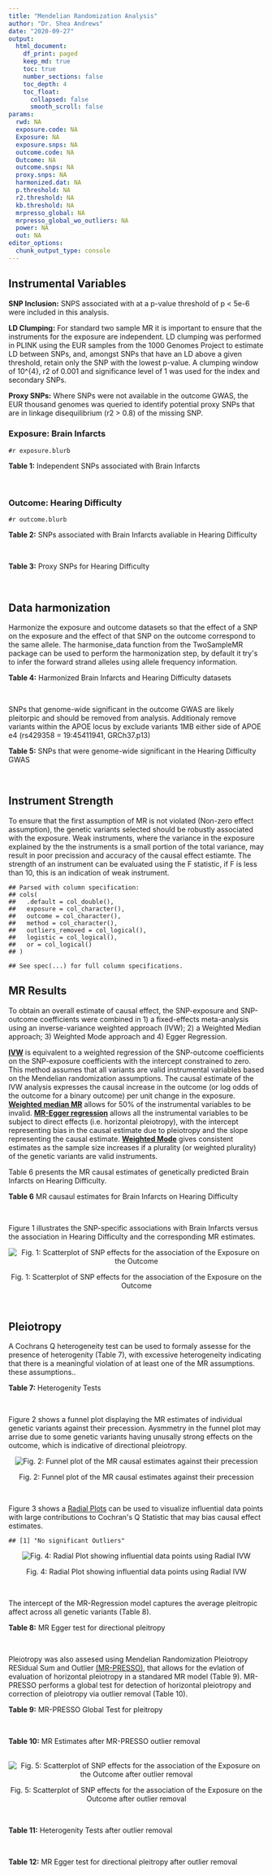 ```yaml
---
title: "Mendelian Randomization Analysis"
author: "Dr. Shea Andrews"
date: "2020-09-27"
output:
  html_document:
    df_print: paged
    keep_md: true
    toc: true
    number_sections: false
    toc_depth: 4
    toc_float:
      collapsed: false
      smooth_scroll: false
params:
  rwd: NA
  exposure.code: NA
  Exposure: NA
  exposure.snps: NA
  outcome.code: NA
  Outcome: NA
  outcome.snps: NA
  proxy.snps: NA
  harmonized.dat: NA
  p.threshold: NA
  r2.threshold: NA
  kb.threshold: NA
  mrpresso_global: NA
  mrpresso_global_wo_outliers: NA
  power: NA
  out: NA
editor_options:
  chunk_output_type: console
---
```







## Instrumental Variables
**SNP Inclusion:** SNPS associated with at a p-value threshold of p < 5e-6 were included in this analysis.
<br>

**LD Clumping:** For standard two sample MR it is important to ensure that the instruments for the exposure are independent. LD clumping was performed in PLINK using the EUR samples from the 1000 Genomes Project to estimate LD between SNPs, and, amongst SNPs that have an LD above a given threshold, retain only the SNP with the lowest p-value. A clumping window of 10^{4}, r2 of 0.001 and significance level of 1 was used for the index and secondary SNPs.
<br>

**Proxy SNPs:** Where SNPs were not available in the outcome GWAS, the EUR thousand genomes was queried to identify potential proxy SNPs that are in linkage disequilibrium (r2 > 0.8) of the missing SNP.
<br>

### Exposure: Brain Infarcts
`#r exposure.blurb`
<br>

**Table 1:** Independent SNPs associated with Brain Infarcts
<div data-pagedtable="false">
  <script data-pagedtable-source type="application/json">
{"columns":[{"label":["SNP"],"name":[1],"type":["chr"],"align":["left"]},{"label":["CHROM"],"name":[2],"type":["dbl"],"align":["right"]},{"label":["POS"],"name":[3],"type":["dbl"],"align":["right"]},{"label":["REF"],"name":[4],"type":["chr"],"align":["left"]},{"label":["ALT"],"name":[5],"type":["chr"],"align":["left"]},{"label":["AF"],"name":[6],"type":["dbl"],"align":["right"]},{"label":["BETA"],"name":[7],"type":["dbl"],"align":["right"]},{"label":["SE"],"name":[8],"type":["dbl"],"align":["right"]},{"label":["Z"],"name":[9],"type":["dbl"],"align":["right"]},{"label":["P"],"name":[10],"type":["dbl"],"align":["right"]},{"label":["N"],"name":[11],"type":["dbl"],"align":["right"]},{"label":["TRAIT"],"name":[12],"type":["chr"],"align":["left"]}],"data":[{"1":"rs115769137","2":"2","3":"44154688","4":"C","5":"A","6":"0.0373","7":"0.4470","8":"0.0976","9":"4.579918","10":"4.609e-06","11":"10524","12":"brain_infarcts"},{"1":"rs7652621","2":"3","3":"25626444","4":"T","5":"C","6":"0.2001","7":"0.2548","8":"0.0552","9":"4.615940","10":"3.908e-06","11":"16230","12":"brain_infarcts"},{"1":"rs6810023","2":"3","3":"107551521","4":"G","5":"A","6":"0.1510","7":"-0.1994","8":"0.0436","9":"-4.573394","10":"4.717e-06","11":"17843","12":"brain_infarcts"},{"1":"rs75460203","2":"4","3":"32477947","4":"C","5":"T","6":"0.1577","7":"0.2568","8":"0.0560","9":"4.585714","10":"4.518e-06","11":"16652","12":"brain_infarcts"},{"1":"rs39938","2":"5","3":"127663579","4":"T","5":"C","6":"0.7856","7":"-0.1925","8":"0.0342","9":"-5.628650","10":"1.765e-08","11":"20067","12":"brain_infarcts"},{"1":"rs352757","2":"8","3":"15598037","4":"G","5":"A","6":"0.8456","7":"0.1955","8":"0.0424","9":"4.610849","10":"4.088e-06","11":"19571","12":"brain_infarcts"},{"1":"rs7979834","2":"12","3":"71738608","4":"G","5":"A","6":"0.2310","7":"0.2726","8":"0.0571","9":"4.774081","10":"1.816e-06","11":"19435","12":"brain_infarcts"},{"1":"rs12583648","2":"13","3":"21900055","4":"G","5":"C","6":"0.3310","7":"0.1895","8":"0.0325","9":"5.830769","10":"5.815e-09","11":"20770","12":"brain_infarcts"},{"1":"rs74587705","2":"15","3":"91764992","4":"C","5":"T","6":"0.0252","7":"0.6153","8":"0.1206","9":"5.101990","10":"3.357e-07","11":"8363","12":"brain_infarcts"},{"1":"rs12373108","2":"16","3":"71432507","4":"C","5":"T","6":"0.1700","7":"0.1916","8":"0.0381","9":"5.028871","10":"5.018e-07","11":"19025","12":"brain_infarcts"},{"1":"rs150111968","2":"17","3":"2164327","4":"G","5":"A","6":"0.0753","7":"-0.7063","8":"0.1508","9":"-4.683687","10":"2.813e-06","11":"7588","12":"brain_infarcts"},{"1":"rs2427238","2":"20","3":"60480767","4":"G","5":"T","6":"0.9040","7":"-0.4244","8":"0.0923","9":"-4.598050","10":"4.213e-06","11":"10769","12":"brain_infarcts"},{"1":"rs75685347","2":"21","3":"27206913","4":"C","5":"T","6":"0.2092","7":"1.1947","8":"0.2496","9":"4.786458","10":"1.705e-06","11":"422","12":"brain_infarcts"}],"options":{"columns":{"min":{},"max":[10]},"rows":{"min":[10],"max":[10]},"pages":{}}}
  </script>
</div>
<br>

### Outcome: Hearing Difficulty
`#r outcome.blurb`
<br>

**Table 2:** SNPs associated with Brain Infarcts avaliable in Hearing Difficulty
<div data-pagedtable="false">
  <script data-pagedtable-source type="application/json">
{"columns":[{"label":["SNP"],"name":[1],"type":["chr"],"align":["left"]},{"label":["CHROM"],"name":[2],"type":["dbl"],"align":["right"]},{"label":["POS"],"name":[3],"type":["dbl"],"align":["right"]},{"label":["REF"],"name":[4],"type":["chr"],"align":["left"]},{"label":["ALT"],"name":[5],"type":["chr"],"align":["left"]},{"label":["AF"],"name":[6],"type":["dbl"],"align":["right"]},{"label":["BETA"],"name":[7],"type":["dbl"],"align":["right"]},{"label":["SE"],"name":[8],"type":["dbl"],"align":["right"]},{"label":["Z"],"name":[9],"type":["dbl"],"align":["right"]},{"label":["P"],"name":[10],"type":["dbl"],"align":["right"]},{"label":["N"],"name":[11],"type":["dbl"],"align":["right"]},{"label":["TRAIT"],"name":[12],"type":["chr"],"align":["left"]}],"data":[{"1":"rs115769137","2":"2","3":"44154688","4":"C","5":"A","6":"0.034220","7":"0.001737300","8":"0.00367075","9":"0.4732820","10":"0.640","11":"250389","12":"Hearing_Difficulty"},{"1":"rs7652621","2":"3","3":"25626444","4":"T","5":"C","6":"0.107606","7":"0.003240580","8":"0.00221475","9":"1.4631800","10":"0.140","11":"250389","12":"Hearing_Difficulty"},{"1":"rs6810023","2":"3","3":"107551521","4":"G","5":"A","6":"0.153598","7":"0.000266793","8":"0.00184496","9":"0.1446060","10":"0.890","11":"250389","12":"Hearing_Difficulty"},{"1":"rs75460203","2":"4","3":"32477947","4":"C","5":"T","6":"0.039452","7":"-0.005106280","8":"0.00339900","9":"-1.5022900","10":"0.130","11":"250389","12":"Hearing_Difficulty"},{"1":"rs39938","2":"5","3":"127663579","4":"T","5":"C","6":"0.809522","7":"-0.002908310","8":"0.00168124","9":"-1.7298600","10":"0.084","11":"250389","12":"Hearing_Difficulty"},{"1":"rs352757","2":"8","3":"15598037","4":"G","5":"A","6":"0.876476","7":"0.001624160","8":"0.00201129","9":"0.8075220","10":"0.420","11":"250389","12":"Hearing_Difficulty"},{"1":"rs7979834","2":"12","3":"71738608","4":"G","5":"A","6":"0.400597","7":"0.000116926","8":"0.00159224","9":"0.0734349","10":"0.940","11":"250389","12":"Hearing_Difficulty"},{"1":"rs12583648","2":"13","3":"21900055","4":"G","5":"C","6":"0.363600","7":"-0.001829490","8":"0.00137676","9":"-1.3288400","10":"0.180","11":"250389","12":"Hearing_Difficulty"},{"1":"rs74587705","2":"15","3":"91764992","4":"C","5":"T","6":"0.021357","7":"-0.000122125","8":"0.00459271","9":"-0.0265911","10":"0.980","11":"250389","12":"Hearing_Difficulty"},{"1":"rs12373108","2":"16","3":"71432507","4":"C","5":"T","6":"0.173472","7":"0.000109050","8":"0.00174649","9":"0.0624395","10":"0.950","11":"250389","12":"Hearing_Difficulty"},{"1":"rs150111968","2":"17","3":"2164327","4":"G","5":"A","6":"0.023686","7":"0.004212750","8":"0.00433485","9":"0.9718330","10":"0.330","11":"250389","12":"Hearing_Difficulty"},{"1":"rs2427238","2":"20","3":"60480767","4":"G","5":"T","6":"0.955311","7":"0.003442880","8":"0.00321195","9":"1.0719000","10":"0.280","11":"250389","12":"Hearing_Difficulty"},{"1":"rs75685347","2":"NA","3":"NA","4":"NA","5":"NA","6":"NA","7":"NA","8":"NA","9":"NA","10":"NA","11":"NA","12":"NA"}],"options":{"columns":{"min":{},"max":[10]},"rows":{"min":[10],"max":[10]},"pages":{}}}
  </script>
</div>
<br>

**Table 3:** Proxy SNPs for Hearing Difficulty
<div data-pagedtable="false">
  <script data-pagedtable-source type="application/json">
{"columns":[{"label":["proxy.outcome"],"name":[1],"type":["lgl"],"align":["right"]},{"label":["target_snp"],"name":[2],"type":["chr"],"align":["left"]},{"label":["proxy_snp"],"name":[3],"type":["lgl"],"align":["right"]},{"label":["ld.r2"],"name":[4],"type":["lgl"],"align":["right"]},{"label":["Dprime"],"name":[5],"type":["lgl"],"align":["right"]},{"label":["ref.proxy"],"name":[6],"type":["lgl"],"align":["right"]},{"label":["alt.proxy"],"name":[7],"type":["lgl"],"align":["right"]},{"label":["CHROM"],"name":[8],"type":["lgl"],"align":["right"]},{"label":["POS"],"name":[9],"type":["lgl"],"align":["right"]},{"label":["ALT.proxy"],"name":[10],"type":["lgl"],"align":["right"]},{"label":["REF.proxy"],"name":[11],"type":["lgl"],"align":["right"]},{"label":["AF"],"name":[12],"type":["lgl"],"align":["right"]},{"label":["BETA"],"name":[13],"type":["lgl"],"align":["right"]},{"label":["SE"],"name":[14],"type":["lgl"],"align":["right"]},{"label":["P"],"name":[15],"type":["lgl"],"align":["right"]},{"label":["N"],"name":[16],"type":["lgl"],"align":["right"]},{"label":["ref"],"name":[17],"type":["lgl"],"align":["right"]},{"label":["alt"],"name":[18],"type":["lgl"],"align":["right"]},{"label":["ALT"],"name":[19],"type":["lgl"],"align":["right"]},{"label":["REF"],"name":[20],"type":["lgl"],"align":["right"]},{"label":["PHASE"],"name":[21],"type":["lgl"],"align":["right"]}],"data":[{"1":"NA","2":"rs75685347","3":"NA","4":"NA","5":"NA","6":"NA","7":"NA","8":"NA","9":"NA","10":"NA","11":"NA","12":"NA","13":"NA","14":"NA","15":"NA","16":"NA","17":"NA","18":"NA","19":"NA","20":"NA","21":"NA"}],"options":{"columns":{"min":{},"max":[10]},"rows":{"min":[10],"max":[10]},"pages":{}}}
  </script>
</div>
<br>

## Data harmonization
Harmonize the exposure and outcome datasets so that the effect of a SNP on the exposure and the effect of that SNP on the outcome correspond to the same allele. The harmonise_data function from the TwoSampleMR package can be used to perform the harmonization step, by default it try's to infer the forward strand alleles using allele frequency information.
<br>

**Table 4:** Harmonized Brain Infarcts and Hearing Difficulty datasets
<div data-pagedtable="false">
  <script data-pagedtable-source type="application/json">
{"columns":[{"label":["SNP"],"name":[1],"type":["chr"],"align":["left"]},{"label":["effect_allele.exposure"],"name":[2],"type":["chr"],"align":["left"]},{"label":["other_allele.exposure"],"name":[3],"type":["chr"],"align":["left"]},{"label":["effect_allele.outcome"],"name":[4],"type":["chr"],"align":["left"]},{"label":["other_allele.outcome"],"name":[5],"type":["chr"],"align":["left"]},{"label":["beta.exposure"],"name":[6],"type":["dbl"],"align":["right"]},{"label":["beta.outcome"],"name":[7],"type":["dbl"],"align":["right"]},{"label":["eaf.exposure"],"name":[8],"type":["dbl"],"align":["right"]},{"label":["eaf.outcome"],"name":[9],"type":["dbl"],"align":["right"]},{"label":["remove"],"name":[10],"type":["lgl"],"align":["right"]},{"label":["palindromic"],"name":[11],"type":["lgl"],"align":["right"]},{"label":["ambiguous"],"name":[12],"type":["lgl"],"align":["right"]},{"label":["id.outcome"],"name":[13],"type":["chr"],"align":["left"]},{"label":["chr.outcome"],"name":[14],"type":["dbl"],"align":["right"]},{"label":["pos.outcome"],"name":[15],"type":["dbl"],"align":["right"]},{"label":["se.outcome"],"name":[16],"type":["dbl"],"align":["right"]},{"label":["z.outcome"],"name":[17],"type":["dbl"],"align":["right"]},{"label":["pval.outcome"],"name":[18],"type":["dbl"],"align":["right"]},{"label":["samplesize.outcome"],"name":[19],"type":["dbl"],"align":["right"]},{"label":["outcome"],"name":[20],"type":["chr"],"align":["left"]},{"label":["mr_keep.outcome"],"name":[21],"type":["lgl"],"align":["right"]},{"label":["pval_origin.outcome"],"name":[22],"type":["chr"],"align":["left"]},{"label":["chr.exposure"],"name":[23],"type":["dbl"],"align":["right"]},{"label":["pos.exposure"],"name":[24],"type":["dbl"],"align":["right"]},{"label":["se.exposure"],"name":[25],"type":["dbl"],"align":["right"]},{"label":["z.exposure"],"name":[26],"type":["dbl"],"align":["right"]},{"label":["pval.exposure"],"name":[27],"type":["dbl"],"align":["right"]},{"label":["samplesize.exposure"],"name":[28],"type":["dbl"],"align":["right"]},{"label":["exposure"],"name":[29],"type":["chr"],"align":["left"]},{"label":["mr_keep.exposure"],"name":[30],"type":["lgl"],"align":["right"]},{"label":["pval_origin.exposure"],"name":[31],"type":["chr"],"align":["left"]},{"label":["id.exposure"],"name":[32],"type":["chr"],"align":["left"]},{"label":["action"],"name":[33],"type":["dbl"],"align":["right"]},{"label":["mr_keep"],"name":[34],"type":["lgl"],"align":["right"]},{"label":["pt"],"name":[35],"type":["dbl"],"align":["right"]},{"label":["pleitropy_keep"],"name":[36],"type":["lgl"],"align":["right"]},{"label":["mrpresso_RSSobs"],"name":[37],"type":["lgl"],"align":["right"]},{"label":["mrpresso_pval"],"name":[38],"type":["lgl"],"align":["right"]},{"label":["mrpresso_keep"],"name":[39],"type":["lgl"],"align":["right"]}],"data":[{"1":"rs115769137","2":"A","3":"C","4":"A","5":"C","6":"0.4470","7":"0.001737300","8":"0.0373","9":"0.034220","10":"FALSE","11":"FALSE","12":"FALSE","13":"x6GCEL","14":"2","15":"44154688","16":"0.00367075","17":"0.4732820","18":"0.640","19":"250389","20":"Wells2019hdiff","21":"TRUE","22":"reported","23":"2","24":"44154688","25":"0.0976","26":"4.579918","27":"4.609e-06","28":"10524","29":"Chauhan2019bi","30":"TRUE","31":"reported","32":"0LF5kF","33":"2","34":"TRUE","35":"5e-06","36":"TRUE","37":"NA","38":"NA","39":"TRUE"},{"1":"rs12373108","2":"T","3":"C","4":"T","5":"C","6":"0.1916","7":"0.000109050","8":"0.1700","9":"0.173472","10":"FALSE","11":"FALSE","12":"FALSE","13":"x6GCEL","14":"16","15":"71432507","16":"0.00174649","17":"0.0624395","18":"0.950","19":"250389","20":"Wells2019hdiff","21":"TRUE","22":"reported","23":"16","24":"71432507","25":"0.0381","26":"5.028871","27":"5.018e-07","28":"19025","29":"Chauhan2019bi","30":"TRUE","31":"reported","32":"0LF5kF","33":"2","34":"TRUE","35":"5e-06","36":"TRUE","37":"NA","38":"NA","39":"TRUE"},{"1":"rs12583648","2":"C","3":"G","4":"C","5":"G","6":"0.1895","7":"-0.001829490","8":"0.3310","9":"0.363600","10":"FALSE","11":"TRUE","12":"FALSE","13":"x6GCEL","14":"13","15":"21900055","16":"0.00137676","17":"-1.3288400","18":"0.180","19":"250389","20":"Wells2019hdiff","21":"TRUE","22":"reported","23":"13","24":"21900055","25":"0.0325","26":"5.830769","27":"5.815e-09","28":"20770","29":"Chauhan2019bi","30":"TRUE","31":"reported","32":"0LF5kF","33":"2","34":"TRUE","35":"5e-06","36":"TRUE","37":"NA","38":"NA","39":"TRUE"},{"1":"rs150111968","2":"A","3":"G","4":"A","5":"G","6":"-0.7063","7":"0.004212750","8":"0.0753","9":"0.023686","10":"FALSE","11":"FALSE","12":"FALSE","13":"x6GCEL","14":"17","15":"2164327","16":"0.00433485","17":"0.9718330","18":"0.330","19":"250389","20":"Wells2019hdiff","21":"TRUE","22":"reported","23":"17","24":"2164327","25":"0.1508","26":"-4.683687","27":"2.813e-06","28":"7588","29":"Chauhan2019bi","30":"TRUE","31":"reported","32":"0LF5kF","33":"2","34":"TRUE","35":"5e-06","36":"TRUE","37":"NA","38":"NA","39":"TRUE"},{"1":"rs2427238","2":"T","3":"G","4":"T","5":"G","6":"-0.4244","7":"0.003442880","8":"0.9040","9":"0.955311","10":"FALSE","11":"FALSE","12":"FALSE","13":"x6GCEL","14":"20","15":"60480767","16":"0.00321195","17":"1.0719000","18":"0.280","19":"250389","20":"Wells2019hdiff","21":"TRUE","22":"reported","23":"20","24":"60480767","25":"0.0923","26":"-4.598050","27":"4.213e-06","28":"10769","29":"Chauhan2019bi","30":"TRUE","31":"reported","32":"0LF5kF","33":"2","34":"TRUE","35":"5e-06","36":"TRUE","37":"NA","38":"NA","39":"TRUE"},{"1":"rs352757","2":"A","3":"G","4":"A","5":"G","6":"0.1955","7":"0.001624160","8":"0.8456","9":"0.876476","10":"FALSE","11":"FALSE","12":"FALSE","13":"x6GCEL","14":"8","15":"15598037","16":"0.00201129","17":"0.8075220","18":"0.420","19":"250389","20":"Wells2019hdiff","21":"TRUE","22":"reported","23":"8","24":"15598037","25":"0.0424","26":"4.610849","27":"4.088e-06","28":"19571","29":"Chauhan2019bi","30":"TRUE","31":"reported","32":"0LF5kF","33":"2","34":"TRUE","35":"5e-06","36":"TRUE","37":"NA","38":"NA","39":"TRUE"},{"1":"rs39938","2":"C","3":"T","4":"C","5":"T","6":"-0.1925","7":"-0.002908310","8":"0.7856","9":"0.809522","10":"FALSE","11":"FALSE","12":"FALSE","13":"x6GCEL","14":"5","15":"127663579","16":"0.00168124","17":"-1.7298600","18":"0.084","19":"250389","20":"Wells2019hdiff","21":"TRUE","22":"reported","23":"5","24":"127663579","25":"0.0342","26":"-5.628650","27":"1.765e-08","28":"20067","29":"Chauhan2019bi","30":"TRUE","31":"reported","32":"0LF5kF","33":"2","34":"TRUE","35":"5e-06","36":"TRUE","37":"NA","38":"NA","39":"TRUE"},{"1":"rs6810023","2":"A","3":"G","4":"A","5":"G","6":"-0.1994","7":"0.000266793","8":"0.1510","9":"0.153598","10":"FALSE","11":"FALSE","12":"FALSE","13":"x6GCEL","14":"3","15":"107551521","16":"0.00184496","17":"0.1446060","18":"0.890","19":"250389","20":"Wells2019hdiff","21":"TRUE","22":"reported","23":"3","24":"107551521","25":"0.0436","26":"-4.573394","27":"4.717e-06","28":"17843","29":"Chauhan2019bi","30":"TRUE","31":"reported","32":"0LF5kF","33":"2","34":"TRUE","35":"5e-06","36":"TRUE","37":"NA","38":"NA","39":"TRUE"},{"1":"rs74587705","2":"T","3":"C","4":"T","5":"C","6":"0.6153","7":"-0.000122125","8":"0.0252","9":"0.021357","10":"FALSE","11":"FALSE","12":"FALSE","13":"x6GCEL","14":"15","15":"91764992","16":"0.00459271","17":"-0.0265911","18":"0.980","19":"250389","20":"Wells2019hdiff","21":"TRUE","22":"reported","23":"15","24":"91764992","25":"0.1206","26":"5.101990","27":"3.357e-07","28":"8363","29":"Chauhan2019bi","30":"TRUE","31":"reported","32":"0LF5kF","33":"2","34":"TRUE","35":"5e-06","36":"TRUE","37":"NA","38":"NA","39":"TRUE"},{"1":"rs75460203","2":"T","3":"C","4":"T","5":"C","6":"0.2568","7":"-0.005106280","8":"0.1577","9":"0.039452","10":"FALSE","11":"FALSE","12":"FALSE","13":"x6GCEL","14":"4","15":"32477947","16":"0.00339900","17":"-1.5022900","18":"0.130","19":"250389","20":"Wells2019hdiff","21":"TRUE","22":"reported","23":"4","24":"32477947","25":"0.0560","26":"4.585714","27":"4.518e-06","28":"16652","29":"Chauhan2019bi","30":"TRUE","31":"reported","32":"0LF5kF","33":"2","34":"TRUE","35":"5e-06","36":"TRUE","37":"NA","38":"NA","39":"TRUE"},{"1":"rs7652621","2":"C","3":"T","4":"C","5":"T","6":"0.2548","7":"0.003240580","8":"0.2001","9":"0.107606","10":"FALSE","11":"FALSE","12":"FALSE","13":"x6GCEL","14":"3","15":"25626444","16":"0.00221475","17":"1.4631800","18":"0.140","19":"250389","20":"Wells2019hdiff","21":"TRUE","22":"reported","23":"3","24":"25626444","25":"0.0552","26":"4.615940","27":"3.908e-06","28":"16230","29":"Chauhan2019bi","30":"TRUE","31":"reported","32":"0LF5kF","33":"2","34":"TRUE","35":"5e-06","36":"TRUE","37":"NA","38":"NA","39":"TRUE"},{"1":"rs7979834","2":"A","3":"G","4":"A","5":"G","6":"0.2726","7":"0.000116926","8":"0.2310","9":"0.400597","10":"FALSE","11":"FALSE","12":"FALSE","13":"x6GCEL","14":"12","15":"71738608","16":"0.00159224","17":"0.0734349","18":"0.940","19":"250389","20":"Wells2019hdiff","21":"TRUE","22":"reported","23":"12","24":"71738608","25":"0.0571","26":"4.774081","27":"1.816e-06","28":"19435","29":"Chauhan2019bi","30":"TRUE","31":"reported","32":"0LF5kF","33":"2","34":"TRUE","35":"5e-06","36":"TRUE","37":"NA","38":"NA","39":"TRUE"}],"options":{"columns":{"min":{},"max":[10]},"rows":{"min":[10],"max":[10]},"pages":{}}}
  </script>
</div>
<br>

SNPs that genome-wide significant in the outcome GWAS are likely pleitorpic and should be removed from analysis. Additionaly remove variants within the APOE locus by exclude variants 1MB either side of APOE e4 (rs429358 = 19:45411941, GRCh37.p13)
<br>


**Table 5:** SNPs that were genome-wide significant in the Hearing Difficulty GWAS
<div data-pagedtable="false">
  <script data-pagedtable-source type="application/json">
{"columns":[{"label":["SNP"],"name":[1],"type":["chr"],"align":["left"]},{"label":["chr.outcome"],"name":[2],"type":["dbl"],"align":["right"]},{"label":["pos.outcome"],"name":[3],"type":["dbl"],"align":["right"]},{"label":["pval.exposure"],"name":[4],"type":["dbl"],"align":["right"]},{"label":["pval.outcome"],"name":[5],"type":["dbl"],"align":["right"]}],"data":[],"options":{"columns":{"min":{},"max":[10]},"rows":{"min":[10],"max":[10]},"pages":{}}}
  </script>
</div>
<br>


## Instrument Strength
To ensure that the first assumption of MR is not violated (Non-zero effect assumption), the genetic variants selected should be robustly associated with the exposure. Weak instruments, where the variance in the exposure explained by the the instruments is a small portion of the total variance, may result in poor precission and accuracy of the causal effect estiamte. The strength of an instrument can be evaluated using the F statistic, if F is less than 10, this is an indication of weak instrument.


```
## Parsed with column specification:
## cols(
##   .default = col_double(),
##   exposure = col_character(),
##   outcome = col_character(),
##   method = col_character(),
##   outliers_removed = col_logical(),
##   logistic = col_logical(),
##   or = col_logical()
## )
```

```
## See spec(...) for full column specifications.
```

<div data-pagedtable="false">
  <script data-pagedtable-source type="application/json">
{"columns":[{"label":["outliers_removed"],"name":[1],"type":["lgl"],"align":["right"]},{"label":["pve.exposure"],"name":[2],"type":["dbl"],"align":["right"]},{"label":["F"],"name":[3],"type":["dbl"],"align":["right"]},{"label":["Alpha"],"name":[4],"type":["dbl"],"align":["right"]},{"label":["NCP"],"name":[5],"type":["dbl"],"align":["right"]},{"label":["Power"],"name":[6],"type":["dbl"],"align":["right"]}],"data":[{"1":"FALSE","2":"0.01322692","3":"24.20466","4":"0.05","5":"0.02618392","6":"0.05300483"}],"options":{"columns":{"min":{},"max":[10]},"rows":{"min":[10],"max":[10]},"pages":{}}}
  </script>
</div>

##  MR Results
To obtain an overall estimate of causal effect, the SNP-exposure and SNP-outcome coefficients were combined in 1) a fixed-effects meta-analysis using an inverse-variance weighted approach (IVW); 2) a Weighted Median approach; 3) Weighted Mode approach and 4) Egger Regression.


[**IVW**](https://doi.org/10.1002/gepi.21758) is equivalent to a weighted regression of the SNP-outcome coefficients on the SNP-exposure coefficients with the intercept constrained to zero. This method assumes that all variants are valid instrumental variables based on the Mendelian randomization assumptions. The causal estimate of the IVW analysis expresses the causal increase in the outcome (or log odds of the outcome for a binary outcome) per unit change in the exposure. [**Weighted median MR**](https://doi.org/10.1002/gepi.21965) allows for 50% of the instrumental variables to be invalid. [**MR-Egger regression**](https://doi.org/10.1093/ije/dyw220) allows all the instrumental variables to be subject to direct effects (i.e. horizontal pleiotropy), with the intercept representing bias in the causal estimate due to pleiotropy and the slope representing the causal estimate. [**Weighted Mode**](https://doi.org/10.1093/ije/dyx102) gives consistent estimates as the sample size increases if a plurality (or weighted plurality) of the genetic variants are valid instruments.
<br>



Table 6 presents the MR causal estimates of genetically predicted Brain Infarcts on Hearing Difficulty.
<br>

**Table 6** MR causaul estimates for Brain Infarcts on Hearing Difficulty
<div data-pagedtable="false">
  <script data-pagedtable-source type="application/json">
{"columns":[{"label":["id.exposure"],"name":[1],"type":["chr"],"align":["left"]},{"label":["id.outcome"],"name":[2],"type":["chr"],"align":["left"]},{"label":["outcome"],"name":[3],"type":["fctr"],"align":["left"]},{"label":["exposure"],"name":[4],"type":["fctr"],"align":["left"]},{"label":["method"],"name":[5],"type":["fctr"],"align":["left"]},{"label":["nsnp"],"name":[6],"type":["int"],"align":["right"]},{"label":["b"],"name":[7],"type":["dbl"],"align":["right"]},{"label":["se"],"name":[8],"type":["dbl"],"align":["right"]},{"label":["pval"],"name":[9],"type":["dbl"],"align":["right"]}],"data":[{"1":"0LF5kF","2":"x6GCEL","3":"Wells2019hdiff","4":"Chauhan2019bi","5":"Inverse variance weighted (fixed effects)","6":"12","7":"-4.920858e-04","8":"0.002292595","9":"0.8300469"},{"1":"0LF5kF","2":"x6GCEL","3":"Wells2019hdiff","4":"Chauhan2019bi","5":"Weighted median","6":"12","7":"-3.466231e-05","8":"0.003078416","9":"0.9910162"},{"1":"0LF5kF","2":"x6GCEL","3":"Wells2019hdiff","4":"Chauhan2019bi","5":"Weighted mode","6":"12","7":"-1.663530e-03","8":"0.004258723","9":"0.7035391"},{"1":"0LF5kF","2":"x6GCEL","3":"Wells2019hdiff","4":"Chauhan2019bi","5":"MR Egger","6":"12","7":"-5.344184e-03","8":"0.006237218","9":"0.4116057"}],"options":{"columns":{"min":{},"max":[10]},"rows":{"min":[10],"max":[10]},"pages":{}}}
  </script>
</div>
<br>

Figure 1 illustrates the SNP-specific associations with Brain Infarcts versus the association in Hearing Difficulty and the corresponding MR estimates.
<br>

<div class="figure" style="text-align: center">
<img src="/sc/arion/projects/LOAD/shea/Projects/MR_ADPhenome/results/MR_ADbidir/Chauhan2019bi/Wells2019hdiff/Chauhan2019bi_5e-6_Wells2019hdiff_MR_Analaysis_files/figure-html/scatter_plot-1.png" alt="Fig. 1: Scatterplot of SNP effects for the association of the Exposure on the Outcome"  />
<p class="caption">Fig. 1: Scatterplot of SNP effects for the association of the Exposure on the Outcome</p>
</div>
<br>


## Pleiotropy
A Cochrans Q heterogeneity test can be used to formaly assesse for the presence of heterogenity (Table 7), with excessive heterogeneity indicating that there is a meaningful violation of at least one of the MR assumptions.
these assumptions..
<br>

**Table 7:** Heterogenity Tests
<div data-pagedtable="false">
  <script data-pagedtable-source type="application/json">
{"columns":[{"label":["id.exposure"],"name":[1],"type":["chr"],"align":["left"]},{"label":["id.outcome"],"name":[2],"type":["chr"],"align":["left"]},{"label":["outcome"],"name":[3],"type":["fctr"],"align":["left"]},{"label":["exposure"],"name":[4],"type":["fctr"],"align":["left"]},{"label":["method"],"name":[5],"type":["fctr"],"align":["left"]},{"label":["Q"],"name":[6],"type":["dbl"],"align":["right"]},{"label":["Q_df"],"name":[7],"type":["dbl"],"align":["right"]},{"label":["Q_pval"],"name":[8],"type":["dbl"],"align":["right"]}],"data":[{"1":"0LF5kF","2":"x6GCEL","3":"Wells2019hdiff","4":"Chauhan2019bi","5":"MR Egger","6":"11.30303","7":"10","8":"0.3344015"},{"1":"0LF5kF","2":"x6GCEL","3":"Wells2019hdiff","4":"Chauhan2019bi","5":"Inverse variance weighted","6":"12.11034","7":"11","8":"0.3554065"}],"options":{"columns":{"min":{},"max":[10]},"rows":{"min":[10],"max":[10]},"pages":{}}}
  </script>
</div>
<br>

Figure 2 shows a funnel plot displaying the MR estimates of individual genetic variants against their precession. Aysmmetry in the funnel plot may arrise due to some genetic variants having unusally strong effects on the outcome, which is indicative of directional pleiotropy.
<br>

<div class="figure" style="text-align: center">
<img src="/sc/arion/projects/LOAD/shea/Projects/MR_ADPhenome/results/MR_ADbidir/Chauhan2019bi/Wells2019hdiff/Chauhan2019bi_5e-6_Wells2019hdiff_MR_Analaysis_files/figure-html/funnel_plot-1.png" alt="Fig. 2: Funnel plot of the MR causal estimates against their precession"  />
<p class="caption">Fig. 2: Funnel plot of the MR causal estimates against their precession</p>
</div>
<br>

Figure 3 shows a [Radial Plots](https://github.com/WSpiller/RadialMR) can be used to visualize influential data points with large contributions to Cochran's Q Statistic that may bias causal effect estimates.




```
## [1] "No significant Outliers"
```

<div class="figure" style="text-align: center">
<img src="/sc/arion/projects/LOAD/shea/Projects/MR_ADPhenome/results/MR_ADbidir/Chauhan2019bi/Wells2019hdiff/Chauhan2019bi_5e-6_Wells2019hdiff_MR_Analaysis_files/figure-html/Radial_Plot-1.png" alt="Fig. 4: Radial Plot showing influential data points using Radial IVW"  />
<p class="caption">Fig. 4: Radial Plot showing influential data points using Radial IVW</p>
</div>
<br>

The intercept of the MR-Regression model captures the average pleitropic affect across all genetic variants (Table 8).
<br>

**Table 8:** MR Egger test for directional pleitropy
<div data-pagedtable="false">
  <script data-pagedtable-source type="application/json">
{"columns":[{"label":["id.exposure"],"name":[1],"type":["chr"],"align":["left"]},{"label":["id.outcome"],"name":[2],"type":["chr"],"align":["left"]},{"label":["outcome"],"name":[3],"type":["fctr"],"align":["left"]},{"label":["exposure"],"name":[4],"type":["fctr"],"align":["left"]},{"label":["egger_intercept"],"name":[5],"type":["dbl"],"align":["right"]},{"label":["se"],"name":[6],"type":["dbl"],"align":["right"]},{"label":["pval"],"name":[7],"type":["dbl"],"align":["right"]}],"data":[{"1":"0LF5kF","2":"x6GCEL","3":"Wells2019hdiff","4":"Chauhan2019bi","5":"0.001397513","6":"0.001653611","7":"0.4178007"}],"options":{"columns":{"min":{},"max":[10]},"rows":{"min":[10],"max":[10]},"pages":{}}}
  </script>
</div>
<br>

Pleiotropy was also assesed using Mendelian Randomization Pleiotropy RESidual Sum and Outlier [(MR-PRESSO)](https://doi.org/10.1038/s41588-018-0099-7), that allows for the evlation of evaluation of horizontal pleiotropy in a standared MR model (Table 9). MR-PRESSO performs a global test for detection of horizontal pleiotropy and correction of pleiotropy via outlier removal (Table 10).
<br>

**Table 9:** MR-PRESSO Global Test for pleitropy
<div data-pagedtable="false">
  <script data-pagedtable-source type="application/json">
{"columns":[{"label":["id.exposure"],"name":[1],"type":["chr"],"align":["left"]},{"label":["id.outcome"],"name":[2],"type":["chr"],"align":["left"]},{"label":["outcome"],"name":[3],"type":["chr"],"align":["left"]},{"label":["exposure"],"name":[4],"type":["chr"],"align":["left"]},{"label":["pt"],"name":[5],"type":["dbl"],"align":["right"]},{"label":["outliers_removed"],"name":[6],"type":["lgl"],"align":["right"]},{"label":["n_outliers"],"name":[7],"type":["dbl"],"align":["right"]},{"label":["RSSobs"],"name":[8],"type":["dbl"],"align":["right"]},{"label":["pval"],"name":[9],"type":["dbl"],"align":["right"]}],"data":[{"1":"0LF5kF","2":"x6GCEL","3":"Wells2019hdiff","4":"Chauhan2019bi","5":"5e-06","6":"FALSE","7":"0","8":"14.10017","9":"0.3786"}],"options":{"columns":{"min":{},"max":[10]},"rows":{"min":[10],"max":[10]},"pages":{}}}
  </script>
</div>
<br>


**Table 10:** MR Estimates after MR-PRESSO outlier removal
<div data-pagedtable="false">
  <script data-pagedtable-source type="application/json">
{"columns":[{"label":["id.exposure"],"name":[1],"type":["fctr"],"align":["left"]},{"label":["id.outcome"],"name":[2],"type":["fctr"],"align":["left"]},{"label":["outcome"],"name":[3],"type":["fctr"],"align":["left"]},{"label":["exposure"],"name":[4],"type":["fctr"],"align":["left"]},{"label":["method"],"name":[5],"type":["fctr"],"align":["left"]},{"label":["nsnp"],"name":[6],"type":["lgl"],"align":["right"]},{"label":["b"],"name":[7],"type":["lgl"],"align":["right"]},{"label":["se"],"name":[8],"type":["lgl"],"align":["right"]},{"label":["pval"],"name":[9],"type":["lgl"],"align":["right"]}],"data":[{"1":"0LF5kF","2":"x6GCEL","3":"Wells2019hdiff","4":"Chauhan2019bi","5":"mrpresso","6":"NA","7":"NA","8":"NA","9":"NA"}],"options":{"columns":{"min":{},"max":[10]},"rows":{"min":[10],"max":[10]},"pages":{}}}
  </script>
</div>
<br>

<div class="figure" style="text-align: center">
<img src="/sc/arion/projects/LOAD/shea/Projects/MR_ADPhenome/results/MR_ADbidir/Chauhan2019bi/Wells2019hdiff/Chauhan2019bi_5e-6_Wells2019hdiff_MR_Analaysis_files/figure-html/scatter_plot_outlier-1.png" alt="Fig. 5: Scatterplot of SNP effects for the association of the Exposure on the Outcome after outlier removal"  />
<p class="caption">Fig. 5: Scatterplot of SNP effects for the association of the Exposure on the Outcome after outlier removal</p>
</div>
<br>

**Table 11:** Heterogenity Tests after outlier removal
<div data-pagedtable="false">
  <script data-pagedtable-source type="application/json">
{"columns":[{"label":["id.exposure"],"name":[1],"type":["fctr"],"align":["left"]},{"label":["id.outcome"],"name":[2],"type":["fctr"],"align":["left"]},{"label":["outcome"],"name":[3],"type":["fctr"],"align":["left"]},{"label":["exposure"],"name":[4],"type":["fctr"],"align":["left"]},{"label":["method"],"name":[5],"type":["fctr"],"align":["left"]},{"label":["Q"],"name":[6],"type":["lgl"],"align":["right"]},{"label":["Q_df"],"name":[7],"type":["lgl"],"align":["right"]},{"label":["Q_pval"],"name":[8],"type":["lgl"],"align":["right"]}],"data":[{"1":"0LF5kF","2":"x6GCEL","3":"Wells2019hdiff","4":"Chauhan2019bi","5":"mrpresso","6":"NA","7":"NA","8":"NA"}],"options":{"columns":{"min":{},"max":[10]},"rows":{"min":[10],"max":[10]},"pages":{}}}
  </script>
</div>
<br>

**Table 12:** MR Egger test for directional pleitropy after outlier removal
<div data-pagedtable="false">
  <script data-pagedtable-source type="application/json">
{"columns":[{"label":["id.exposure"],"name":[1],"type":["fctr"],"align":["left"]},{"label":["id.outcome"],"name":[2],"type":["fctr"],"align":["left"]},{"label":["outcome"],"name":[3],"type":["fctr"],"align":["left"]},{"label":["exposure"],"name":[4],"type":["fctr"],"align":["left"]},{"label":["method"],"name":[5],"type":["fctr"],"align":["left"]},{"label":["egger_intercept"],"name":[6],"type":["lgl"],"align":["right"]},{"label":["se"],"name":[7],"type":["lgl"],"align":["right"]},{"label":["pval"],"name":[8],"type":["lgl"],"align":["right"]}],"data":[{"1":"0LF5kF","2":"x6GCEL","3":"Wells2019hdiff","4":"Chauhan2019bi","5":"mrpresso","6":"NA","7":"NA","8":"NA"}],"options":{"columns":{"min":{},"max":[10]},"rows":{"min":[10],"max":[10]},"pages":{}}}
  </script>
</div>
<br>
